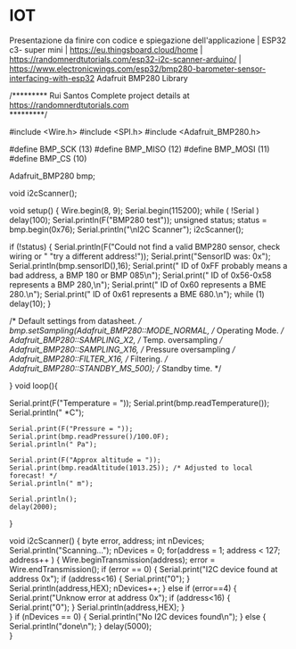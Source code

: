 # IOT
Presentazione da finire con codice e spiegazione dell'applicazione |
 ESP32 c3- super mini |
 https://eu.thingsboard.cloud/home |  https://randomnerdtutorials.com/esp32-i2c-scanner-arduino/  |  https://www.electronicwings.com/esp32/bmp280-barometer-sensor-interfacing-with-esp32
 Adafruit BMP280 Library




/*********
  Rui Santos
  Complete project details at https://randomnerdtutorials.com  
*********/

#include <Wire.h>
#include <SPI.h>
#include <Adafruit_BMP280.h>

#define BMP_SCK  (13)
#define BMP_MISO (12)
#define BMP_MOSI (11)
#define BMP_CS   (10)

Adafruit_BMP280 bmp;

void i2cScanner();
 
void setup() {
  Wire.begin(8, 9);
  Serial.begin(115200);
  while ( !Serial ) delay(100);
  Serial.println(F("BMP280 test"));
  unsigned status;
  status = bmp.begin(0x76);
  Serial.println("\nI2C Scanner");
  i2cScanner();

  if (!status) {
    Serial.println(F("Could not find a valid BMP280 sensor, check wiring or "
                      "try a different address!"));
    Serial.print("SensorID was: 0x"); Serial.println(bmp.sensorID(),16);
    Serial.print("        ID of 0xFF probably means a bad address, a BMP 180 or BMP 085\n");
    Serial.print("   ID of 0x56-0x58 represents a BMP 280,\n");
    Serial.print("        ID of 0x60 represents a BME 280.\n");
    Serial.print("        ID of 0x61 represents a BME 680.\n");
    while (1) delay(10);
  }

  /* Default settings from datasheet. */
 bmp.setSampling(Adafruit_BMP280::MODE_NORMAL,     /* Operating Mode. */
                 Adafruit_BMP280::SAMPLING_X2,    /* Temp. oversampling */
                 Adafruit_BMP280::SAMPLING_X16,   /* Pressure oversampling */
                 Adafruit_BMP280::FILTER_X16,     /* Filtering. */
                 Adafruit_BMP280::STANDBY_MS_500); /* Standby time. */

}
void loop(){

  Serial.print(F("Temperature = "));
    Serial.print(bmp.readTemperature());
    Serial.println(" *C");

    Serial.print(F("Pressure = "));
    Serial.print(bmp.readPressure()/100.0F);
    Serial.println(" Pa");

    Serial.print(F("Approx altitude = "));
    Serial.print(bmp.readAltitude(1013.25)); /* Adjusted to local forecast! */
    Serial.println(" m");

    Serial.println();
    delay(2000);
}
 
void i2cScanner() {
  byte error, address;
  int nDevices;
  Serial.println("Scanning...");
  nDevices = 0;
  for(address = 1; address < 127; address++ ) {
    Wire.beginTransmission(address);
    error = Wire.endTransmission();
    if (error == 0) {
      Serial.print("I2C device found at address 0x");
      if (address<16) {
        Serial.print("0");
      }
      Serial.println(address,HEX);
      nDevices++;
    }
    else if (error==4) {
      Serial.print("Unknow error at address 0x");
      if (address<16) {
        Serial.print("0");
      }
      Serial.println(address,HEX);
    }    
  }
  if (nDevices == 0) {
    Serial.println("No I2C devices found\n");
  }
  else {
    Serial.println("done\n");
  }
  delay(5000);          
}
